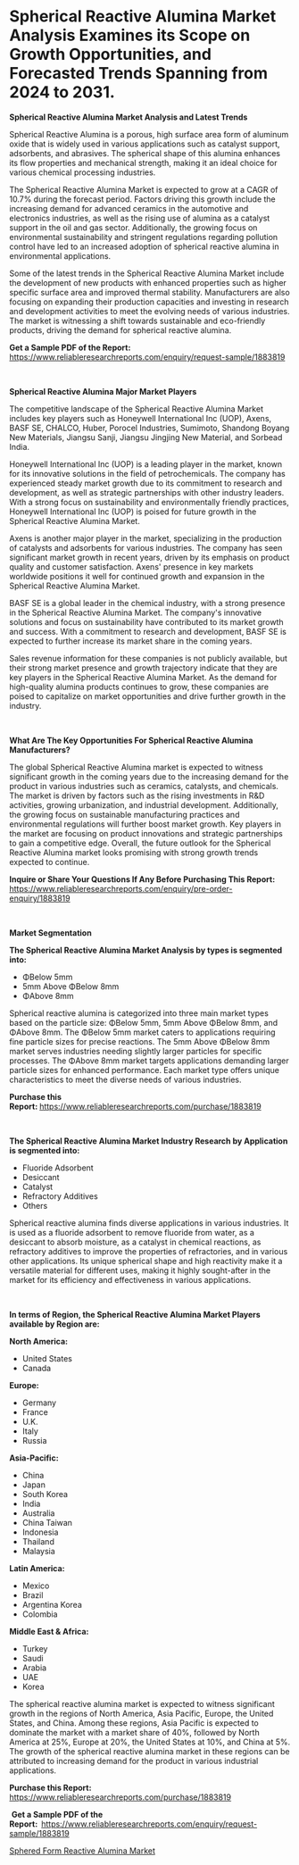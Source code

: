 <p><h1>Spherical Reactive Alumina Market Analysis Examines its Scope on Growth Opportunities, and Forecasted Trends Spanning from 2024 to 2031.</h1></p><p><strong>Spherical Reactive Alumina Market Analysis and Latest Trends</strong></p>
<p><p>Spherical Reactive Alumina is a porous, high surface area form of aluminum oxide that is widely used in various applications such as catalyst support, adsorbents, and abrasives. The spherical shape of this alumina enhances its flow properties and mechanical strength, making it an ideal choice for various chemical processing industries.</p><p>The Spherical Reactive Alumina Market is expected to grow at a CAGR of 10.7% during the forecast period. Factors driving this growth include the increasing demand for advanced ceramics in the automotive and electronics industries, as well as the rising use of alumina as a catalyst support in the oil and gas sector. Additionally, the growing focus on environmental sustainability and stringent regulations regarding pollution control have led to an increased adoption of spherical reactive alumina in environmental applications.</p><p>Some of the latest trends in the Spherical Reactive Alumina Market include the development of new products with enhanced properties such as higher specific surface area and improved thermal stability. Manufacturers are also focusing on expanding their production capacities and investing in research and development activities to meet the evolving needs of various industries. The market is witnessing a shift towards sustainable and eco-friendly products, driving the demand for spherical reactive alumina.</p></p>
<p><strong>Get a Sample PDF of the Report:&nbsp;</strong> <a href="https://www.reliableresearchreports.com/enquiry/request-sample/1883819">https://www.reliableresearchreports.com/enquiry/request-sample/1883819</a></p>
<p>&nbsp;</p>
<p><strong>Spherical Reactive Alumina Major Market Players</strong></p>
<p><p>The competitive landscape of the Spherical Reactive Alumina Market includes key players such as Honeywell International Inc (UOP), Axens, BASF SE, CHALCO, Huber, Porocel Industries, Sumimoto, Shandong Boyang New Materials, Jiangsu Sanji, Jiangsu Jingjing New Material, and Sorbead India. </p><p>Honeywell International Inc (UOP) is a leading player in the market, known for its innovative solutions in the field of petrochemicals. The company has experienced steady market growth due to its commitment to research and development, as well as strategic partnerships with other industry leaders. With a strong focus on sustainability and environmentally friendly practices, Honeywell International Inc (UOP) is poised for future growth in the Spherical Reactive Alumina Market. </p><p>Axens is another major player in the market, specializing in the production of catalysts and adsorbents for various industries. The company has seen significant market growth in recent years, driven by its emphasis on product quality and customer satisfaction. Axens' presence in key markets worldwide positions it well for continued growth and expansion in the Spherical Reactive Alumina Market. </p><p>BASF SE is a global leader in the chemical industry, with a strong presence in the Spherical Reactive Alumina Market. The company's innovative solutions and focus on sustainability have contributed to its market growth and success. With a commitment to research and development, BASF SE is expected to further increase its market share in the coming years.</p><p>Sales revenue information for these companies is not publicly available, but their strong market presence and growth trajectory indicate that they are key players in the Spherical Reactive Alumina Market. As the demand for high-quality alumina products continues to grow, these companies are poised to capitalize on market opportunities and drive further growth in the industry.</p></p>
<p>&nbsp;</p>
<p><strong>What Are The Key Opportunities For Spherical Reactive Alumina Manufacturers?</strong></p>
<p><p>The global Spherical Reactive Alumina market is expected to witness significant growth in the coming years due to the increasing demand for the product in various industries such as ceramics, catalysts, and chemicals. The market is driven by factors such as the rising investments in R&D activities, growing urbanization, and industrial development. Additionally, the growing focus on sustainable manufacturing practices and environmental regulations will further boost market growth. Key players in the market are focusing on product innovations and strategic partnerships to gain a competitive edge. Overall, the future outlook for the Spherical Reactive Alumina market looks promising with strong growth trends expected to continue.</p></p>
<p><strong>Inquire or Share Your Questions If Any Before Purchasing This Report:</strong> <a href="https://www.reliableresearchreports.com/enquiry/pre-order-enquiry/1883819">https://www.reliableresearchreports.com/enquiry/pre-order-enquiry/1883819</a></p>
<p>&nbsp;</p>
<p><strong>Market Segmentation</strong></p>
<p><strong>The Spherical Reactive Alumina Market Analysis by types is segmented into:</strong></p>
<p><ul><li>ΦBelow 5mm</li><li>5mm Above ΦBelow 8mm</li><li>ΦAbove 8mm</li></ul></p>
<p><p>Spherical reactive alumina is categorized into three main market types based on the particle size: ΦBelow 5mm, 5mm Above ΦBelow 8mm, and ΦAbove 8mm. The ΦBelow 5mm market caters to applications requiring fine particle sizes for precise reactions. The 5mm Above ΦBelow 8mm market serves industries needing slightly larger particles for specific processes. The ΦAbove 8mm market targets applications demanding larger particle sizes for enhanced performance. Each market type offers unique characteristics to meet the diverse needs of various industries.</p></p>
<p><strong>Purchase this Report:&nbsp;</strong><a href="https://www.reliableresearchreports.com/purchase/1883819">https://www.reliableresearchreports.com/purchase/1883819</a></p>
<p>&nbsp;</p>
<p><strong>The Spherical Reactive Alumina Market Industry Research by Application is segmented into:</strong></p>
<p><ul><li>Fluoride Adsorbent</li><li>Desiccant</li><li>Catalyst</li><li>Refractory Additives</li><li>Others</li></ul></p>
<p><p>Spherical reactive alumina finds diverse applications in various industries. It is used as a fluoride adsorbent to remove fluoride from water, as a desiccant to absorb moisture, as a catalyst in chemical reactions, as refractory additives to improve the properties of refractories, and in various other applications. Its unique spherical shape and high reactivity make it a versatile material for different uses, making it highly sought-after in the market for its efficiency and effectiveness in various applications.</p></p>
<p>&nbsp;</p>
<p><strong>In terms of Region, the Spherical Reactive Alumina Market Players available by Region are:</strong></p>
<p>
    <p> <strong> North America: </strong>
        <ul>
            <li>United States</li>
            <li>Canada</li>
        </ul>
        </p> 
    <p> <strong> Europe: </strong>
        <ul>
            <li>Germany</li>
            <li>France</li>
            <li>U.K.</li>
            <li>Italy</li>
            <li>Russia</li>
        </ul>
        </p> 
    <p> <strong> Asia-Pacific: </strong>
        <ul>
            <li>China</li>
            <li>Japan</li>
            <li>South Korea</li>
            <li>India</li>
            <li>Australia</li>
            <li>China Taiwan</li>
            <li>Indonesia</li>
            <li>Thailand</li>
            <li>Malaysia</li>
        </ul>
        </p> 
    <p> <strong> Latin America: </strong>
        <ul>
            <li>Mexico</li>
            <li>Brazil</li>
            <li>Argentina Korea</li>
            <li>Colombia</li>
        </ul>
        </p> 
    <p> <strong> Middle East & Africa: </strong>
        <ul>
            <li>Turkey</li>
            <li>Saudi</li>
            <li>Arabia</li>
            <li>UAE</li>
            <li>Korea</li>
        </ul>
    </p>
    </p>
<p><p>The spherical reactive alumina market is expected to witness significant growth in the regions of North America, Asia Pacific, Europe, the United States, and China. Among these regions, Asia Pacific is expected to dominate the market with a market share of 40%, followed by North America at 25%, Europe at 20%, the United States at 10%, and China at 5%. The growth of the spherical reactive alumina market in these regions can be attributed to increasing demand for the product in various industrial applications.</p></p>
<p><strong>Purchase this Report: </strong><a href="https://www.reliableresearchreports.com/purchase/1883819">https://www.reliableresearchreports.com/purchase/1883819</a></p>
<p>&nbsp;<strong>Get a Sample PDF of the Report:&nbsp;&nbsp;</strong><a href="https://www.reliableresearchreports.com/enquiry/request-sample/1883819">https://www.reliableresearchreports.com/enquiry/request-sample/1883819</a></p>
<p><strong></strong></p>
<p><p><a href="https://github.com/Sinjinluong3e0awx2m195k76/Market-Research-Report-List-1/blob/main/sphered-form-reactive-alumina-market.md">Sphered Form Reactive Alumina Market</a></p></p>